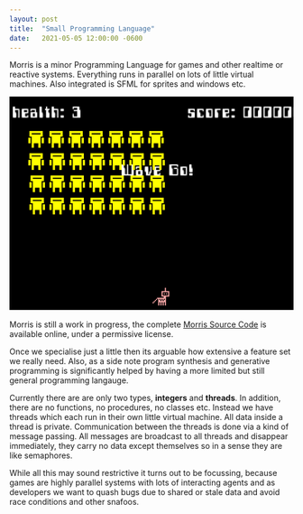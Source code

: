```yaml
---
layout: post
title:  "Small Programming Language"
date:   2021-05-05 12:00:00 -0600
---
```


Morris is a minor Programming Language for games and other realtime or reactive systems. Everything runs in parallel on lots of little virtual machines. Also integrated is SFML for sprites and windows etc.

![](/images/anim6.gif)

Morris is still a work in progress, the complete [Morris Source Code](https://github.com/seanbutler/Morris) is available online, under a permissive license.


Once we specialise just a little then its arguable how extensive a feature set we really need. Also, as a side note program synthesis and generative programming is significantly helped by having a more limited but still general programming langauge.

Currently there are are only two types, **integers** and **threads**. In addition, there are no functions, no procedures, no classes etc. Instead we have threads which each run in their own little virtual machine. All data inside a thread is private. Communication between the threads is done via a kind of message passing. All messages are broadcast to all threads and disappear immediately, they carry no data except themselves so in a sense they are like semaphores.

While all this may sound restrictive it turns out to be focussing, because games are highly parallel systems with lots of interacting agents and as developers we want to quash bugs due to shared or stale data and avoid race conditions and other snafoos.



